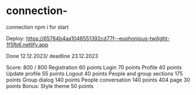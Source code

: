 # connection-
connection 
 npm i for start

Deploy: https://65784b4aa1048551392cd77f--euphonious-twilight-1f5fb6.netlify.app

Done 12.12.2023/ deadline 23.12.2023

Score: 800 / 800
Registration 60 points
Login 70 points
Profile 40 points
Update profile 55 points
Logout 40 points
People and group sections 175 points
Group dialog 140 points
People conversation 140 points
404 page 30 points
Bonus: Style theme 50 points